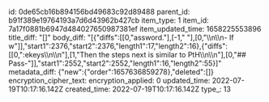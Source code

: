 id: 0de65cb16b894156bd49683c92d89488
parent_id: b91f389e19764193a7d6d43962b427cb
item_type: 1
item_id: 7a17f0881b6947d484027650987381ef
item_updated_time: 1658225553896
title_diff: "[]"
body_diff: "[{\"diffs\":[[0,\"assword.\"],[-1,\" \"],[0,\"\\\n\\\n- If w\"]],\"start1\":2376,\"start2\":2376,\"length1\":17,\"length2\":16},{\"diffs\":[[0,\":ekeys\\\n\\\n\"],[1,\"Then the steps next is similar to PtH\\\n\\\n\"],[0,\"## Pass-\"]],\"start1\":2552,\"start2\":2552,\"length1\":16,\"length2\":55}]"
metadata_diff: {"new":{"order":1657636859278},"deleted":[]}
encryption_cipher_text: 
encryption_applied: 0
updated_time: 2022-07-19T10:17:16.142Z
created_time: 2022-07-19T10:17:16.142Z
type_: 13